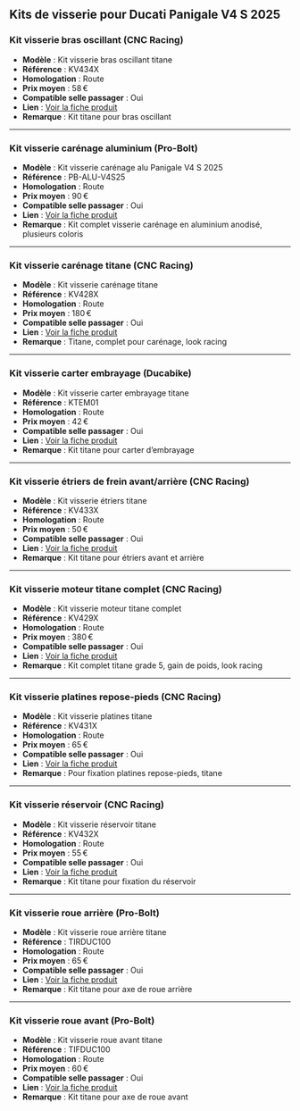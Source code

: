 
## Kits de visserie pour Ducati Panigale V4 S 2025

### Kit visserie bras oscillant (CNC Racing)

- **Modèle** : Kit visserie bras oscillant titane
- **Référence** : KV434X
- **Homologation** : Route
- **Prix moyen** : 58 €
- **Compatible selle passager** : Oui
- **Lien** : [Voir la fiche produit](https://www.cncracing.com/en/ducati/panigale-v4-s-2025/kit-visserie-bras-oscillant-titane-kv434x)
- **Remarque** : Kit titane pour bras oscillant

---

### Kit visserie carénage aluminium (Pro-Bolt)

- **Modèle** : Kit visserie carénage alu Panigale V4 S 2025
- **Référence** : PB-ALU-V4S25
- **Homologation** : Route
- **Prix moyen** : 90 €
- **Compatible selle passager** : Oui
- **Lien** : [Voir la fiche produit](https://motomillion.com/collections/ducati-panigale-v4-2025)
- **Remarque** : Kit complet visserie carénage en aluminium anodisé, plusieurs coloris

---

### Kit visserie carénage titane (CNC Racing)

- **Modèle** : Kit visserie carénage titane
- **Référence** : KV428X
- **Homologation** : Route
- **Prix moyen** : 180 €
- **Compatible selle passager** : Oui
- **Lien** : [Voir la fiche produit](https://www.cncracing.com/en/ducati/panigale-v4-s-2025/kit-visserie-carenage-titane-kv428x)
- **Remarque** : Titane, complet pour carénage, look racing

---

### Kit visserie carter embrayage (Ducabike)

- **Modèle** : Kit visserie carter embrayage titane
- **Référence** : KTEM01
- **Homologation** : Route
- **Prix moyen** : 42 €
- **Compatible selle passager** : Oui
- **Lien** : [Voir la fiche produit](https://www.ducabike.com/kit-viti-titanio-carter-frizione-ducati-v4)
- **Remarque** : Kit titane pour carter d’embrayage

---

### Kit visserie étriers de frein avant/arrière (CNC Racing)

- **Modèle** : Kit visserie étriers titane
- **Référence** : KV433X
- **Homologation** : Route
- **Prix moyen** : 50 €
- **Compatible selle passager** : Oui
- **Lien** : [Voir la fiche produit](https://www.cncracing.com/en/ducati/panigale-v4-s-2025/kit-visserie-etrier-frein-titane-kv433x)
- **Remarque** : Kit titane pour étriers avant et arrière

---

### Kit visserie moteur titane complet (CNC Racing)

- **Modèle** : Kit visserie moteur titane complet
- **Référence** : KV429X
- **Homologation** : Route
- **Prix moyen** : 380 €
- **Compatible selle passager** : Oui
- **Lien** : [Voir la fiche produit](https://www.cncracing.com/en/ducati/panigale-v4-s-2025/kit-visserie-moteur-titane-kv429x)
- **Remarque** : Kit complet titane grade 5, gain de poids, look racing

---

### Kit visserie platines repose-pieds (CNC Racing)

- **Modèle** : Kit visserie platines titane
- **Référence** : KV431X
- **Homologation** : Route
- **Prix moyen** : 65 €
- **Compatible selle passager** : Oui
- **Lien** : [Voir la fiche produit](https://www.cncracing.com/en/ducati/panigale-v4-s-2025/kit-visserie-platines-titane-kv431x)
- **Remarque** : Pour fixation platines repose-pieds, titane

---

### Kit visserie réservoir (CNC Racing)

- **Modèle** : Kit visserie réservoir titane
- **Référence** : KV432X
- **Homologation** : Route
- **Prix moyen** : 55 €
- **Compatible selle passager** : Oui
- **Lien** : [Voir la fiche produit](https://www.cncracing.com/en/ducati/panigale-v4-s-2025/kit-visserie-reservoir-titane-kv432x)
- **Remarque** : Kit titane pour fixation du réservoir

---

### Kit visserie roue arrière (Pro-Bolt)

- **Modèle** : Kit visserie roue arrière titane
- **Référence** : TIRDUC100
- **Homologation** : Route
- **Prix moyen** : 65 €
- **Compatible selle passager** : Oui
- **Lien** : [Voir la fiche produit](https://www.pro-bolt.com/titanium-rear-axle-nut-kit-ducati-panigale-v4-s.html)
- **Remarque** : Kit titane pour axe de roue arrière

---

### Kit visserie roue avant (Pro-Bolt)

- **Modèle** : Kit visserie roue avant titane
- **Référence** : TIFDUC100
- **Homologation** : Route
- **Prix moyen** : 60 €
- **Compatible selle passager** : Oui
- **Lien** : [Voir la fiche produit](https://www.pro-bolt.com/titanium-front-axle-nut-kit-ducati-panigale-v4-s.html)
- **Remarque** : Kit titane pour axe de roue avant

